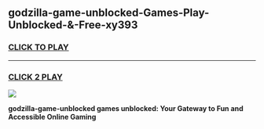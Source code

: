 
## godzilla-game-unblocked-Games-Play-Unblocked-&-Free-xy393
<h3>
<a href="https://premium76.site?title=godzilla-game-unblocked&ref=24A">CLICK TO PLAY</a></h3>
<hr>

<h3>
<a href="https://premium76.site?title=godzilla-game-unblocked&ref=24A">CLICK 2 PLAY</a>
  
</h3>

<a href="https://premium76.site?title=godzilla-game-unblocked&ref=24A"><img src="https://clearcache.store/games.png"></a>


**godzilla-game-unblocked games unblocked: Your Gateway to Fun and Accessible Online Gaming**
